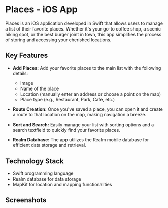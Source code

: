 # Places - iOS App

Places is an iOS application developed in Swift that allows users to manage a list of their favorite places. Whether it's your go-to coffee shop, a scenic hiking spot, or the best burger joint in town, this app simplifies the process of storing and accessing your cherished locations.

## Key Features

- **Add Places:** Add your favorite places to the main list with the following details:
  - Image
  - Name of the place
  - Location (manually enter an address or choose a point on the map)
  - Place type (e.g., Restaurant, Park, Café, etc.)

- **Route Creation:** Once you've saved a place, you can open it and create a route to that location on the map, making navigation a breeze.

- **Sort and Search:** Easily manage your list with sorting options and a search textfield to quickly find your favorite places.

- **Realm Database:** The app utilizes the Realm mobile database for efficient data storage and retrieval.

## Technology Stack

- Swift programming language
- Realm database for data storage
- MapKit for location and mapping functionalities

## Screenshots


